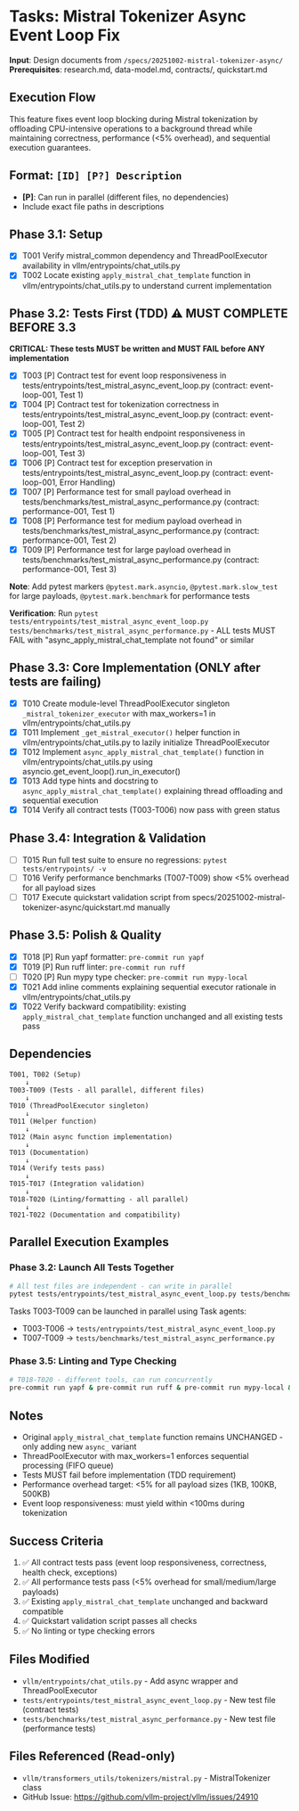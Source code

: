 # Tasks: Mistral Tokenizer Async Event Loop Fix

**Input**: Design documents from `/specs/20251002-mistral-tokenizer-async/`
**Prerequisites**: research.md, data-model.md, contracts/, quickstart.md

## Execution Flow
This feature fixes event loop blocking during Mistral tokenization by offloading CPU-intensive operations to a background thread while maintaining correctness, performance (<5% overhead), and sequential execution guarantees.

## Format: `[ID] [P?] Description`
- **[P]**: Can run in parallel (different files, no dependencies)
- Include exact file paths in descriptions

## Phase 3.1: Setup
- [X] T001 Verify mistral_common dependency and ThreadPoolExecutor availability in vllm/entrypoints/chat_utils.py
- [X] T002 Locate existing `apply_mistral_chat_template` function in vllm/entrypoints/chat_utils.py to understand current implementation

## Phase 3.2: Tests First (TDD) ⚠️ MUST COMPLETE BEFORE 3.3
**CRITICAL: These tests MUST be written and MUST FAIL before ANY implementation**

- [X] T003 [P] Contract test for event loop responsiveness in tests/entrypoints/test_mistral_async_event_loop.py (contract: event-loop-001, Test 1)
- [X] T004 [P] Contract test for tokenization correctness in tests/entrypoints/test_mistral_async_event_loop.py (contract: event-loop-001, Test 2)
- [X] T005 [P] Contract test for health endpoint responsiveness in tests/entrypoints/test_mistral_async_event_loop.py (contract: event-loop-001, Test 3)
- [X] T006 [P] Contract test for exception preservation in tests/entrypoints/test_mistral_async_event_loop.py (contract: event-loop-001, Error Handling)
- [X] T007 [P] Performance test for small payload overhead in tests/benchmarks/test_mistral_async_performance.py (contract: performance-001, Test 1)
- [X] T008 [P] Performance test for medium payload overhead in tests/benchmarks/test_mistral_async_performance.py (contract: performance-001, Test 2)
- [X] T009 [P] Performance test for large payload overhead in tests/benchmarks/test_mistral_async_performance.py (contract: performance-001, Test 3)

**Note**: Add pytest markers `@pytest.mark.asyncio`, `@pytest.mark.slow_test` for large payloads, `@pytest.mark.benchmark` for performance tests

**Verification**: Run `pytest tests/entrypoints/test_mistral_async_event_loop.py tests/benchmarks/test_mistral_async_performance.py` - ALL tests MUST FAIL with "async_apply_mistral_chat_template not found" or similar

## Phase 3.3: Core Implementation (ONLY after tests are failing)
- [X] T010 Create module-level ThreadPoolExecutor singleton `_mistral_tokenizer_executor` with max_workers=1 in vllm/entrypoints/chat_utils.py
- [X] T011 Implement `_get_mistral_executor()` helper function in vllm/entrypoints/chat_utils.py to lazily initialize ThreadPoolExecutor
- [X] T012 Implement `async_apply_mistral_chat_template()` function in vllm/entrypoints/chat_utils.py using asyncio.get_event_loop().run_in_executor()
- [X] T013 Add type hints and docstring to `async_apply_mistral_chat_template()` explaining thread offloading and sequential execution
- [X] T014 Verify all contract tests (T003-T006) now pass with green status

## Phase 3.4: Integration & Validation
- [ ] T015 Run full test suite to ensure no regressions: `pytest tests/entrypoints/ -v`
- [ ] T016 Verify performance benchmarks (T007-T009) show <5% overhead for all payload sizes
- [ ] T017 Execute quickstart validation script from specs/20251002-mistral-tokenizer-async/quickstart.md manually

## Phase 3.5: Polish & Quality
- [X] T018 [P] Run yapf formatter: `pre-commit run yapf`
- [X] T019 [P] Run ruff linter: `pre-commit run ruff`
- [ ] T020 [P] Run mypy type checker: `pre-commit run mypy-local`
- [X] T021 Add inline comments explaining sequential executor rationale in vllm/entrypoints/chat_utils.py
- [X] T022 Verify backward compatibility: existing `apply_mistral_chat_template` function unchanged and all existing tests pass

## Dependencies
```
T001, T002 (Setup)
    ↓
T003-T009 (Tests - all parallel, different files)
    ↓
T010 (ThreadPoolExecutor singleton)
    ↓
T011 (Helper function)
    ↓
T012 (Main async function implementation)
    ↓
T013 (Documentation)
    ↓
T014 (Verify tests pass)
    ↓
T015-T017 (Integration validation)
    ↓
T018-T020 (Linting/formatting - all parallel)
    ↓
T021-T022 (Documentation and compatibility)
```

## Parallel Execution Examples

### Phase 3.2: Launch All Tests Together
```bash
# All test files are independent - can write in parallel
pytest tests/entrypoints/test_mistral_async_event_loop.py tests/benchmarks/test_mistral_async_performance.py -v
```

Tasks T003-T009 can be launched in parallel using Task agents:
- T003-T006 → `tests/entrypoints/test_mistral_async_event_loop.py`
- T007-T009 → `tests/benchmarks/test_mistral_async_performance.py`

### Phase 3.5: Linting and Type Checking
```bash
# T018-T020 - different tools, can run concurrently
pre-commit run yapf & pre-commit run ruff & pre-commit run mypy-local &
```

## Notes
- Original `apply_mistral_chat_template` function remains UNCHANGED - only adding new `async_` variant
- ThreadPoolExecutor with max_workers=1 enforces sequential processing (FIFO queue)
- Tests MUST fail before implementation (TDD requirement)
- Performance overhead target: <5% for all payload sizes (1KB, 100KB, 500KB)
- Event loop responsiveness: must yield within <100ms during tokenization

## Success Criteria
1. ✅ All contract tests pass (event loop responsiveness, correctness, health check, exceptions)
2. ✅ All performance tests pass (<5% overhead for small/medium/large payloads)
3. ✅ Existing `apply_mistral_chat_template` unchanged and backward compatible
4. ✅ Quickstart validation script passes all checks
5. ✅ No linting or type checking errors

## Files Modified
- `vllm/entrypoints/chat_utils.py` - Add async wrapper and ThreadPoolExecutor
- `tests/entrypoints/test_mistral_async_event_loop.py` - New test file (contract tests)
- `tests/benchmarks/test_mistral_async_performance.py` - New test file (performance tests)

## Files Referenced (Read-only)
- `vllm/transformers_utils/tokenizers/mistral.py` - MistralTokenizer class
- GitHub Issue: https://github.com/vllm-project/vllm/issues/24910
